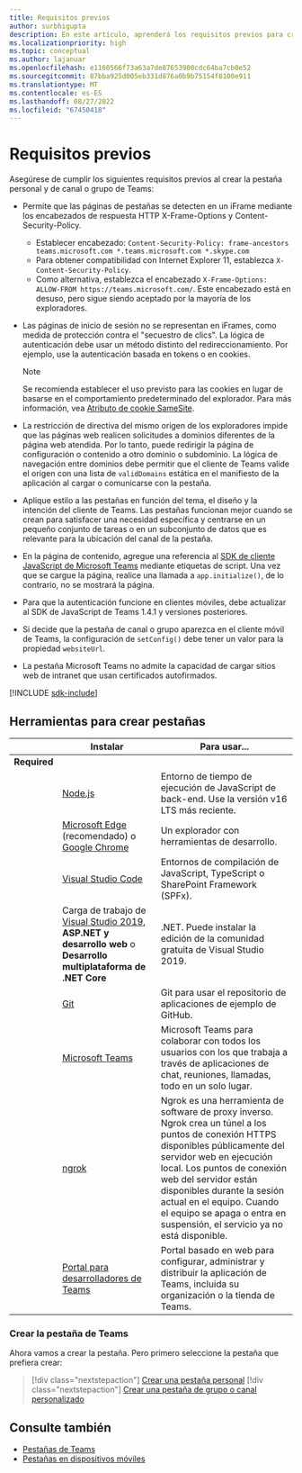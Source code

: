 ```yaml
---
title: Requisitos previos
author: surbhigupta
description: En este artículo, aprenderá los requisitos previos para crear la pestaña personal, de canal o de grupo de Microsoft Teams. Conozca las herramientas necesarias para compilar la pestaña.
ms.localizationpriority: high
ms.topic: conceptual
ms.author: lajanuar
ms.openlocfilehash: e1160566f73a63a7de87653900cdc64ba7cb0e52
ms.sourcegitcommit: 87bba925d005eb331d876a0b9b75154f8100e911
ms.translationtype: MT
ms.contentlocale: es-ES
ms.lasthandoff: 08/27/2022
ms.locfileid: "67450418"
---
```

# <a name="prerequisites"></a>Requisitos previos

Asegúrese de cumplir los siguientes requisitos previos al crear la pestaña personal y de canal o grupo de Teams:

* Permite que las páginas de pestañas se detecten en un iFrame mediante los encabezados de respuesta HTTP X-Frame-Options y Content-Security-Policy.
  * Establecer encabezado: `Content-Security-Policy: frame-ancestors teams.microsoft.com *.teams.microsoft.com *.skype.com`
  * Para obtener compatibilidad con Internet Explorer 11, establezca `X-Content-Security-Policy`.
  * Como alternativa, establezca el encabezado `X-Frame-Options: ALLOW-FROM https://teams.microsoft.com/`. Este encabezado está en desuso, pero sigue siendo aceptado por la mayoría de los exploradores.

* Las páginas de inicio de sesión no se representan en iFrames, como medida de protección contra el "secuestro de clics". La lógica de autenticación debe usar un método distinto del redireccionamiento. Por ejemplo, use la autenticación basada en tokens o en cookies.

    > [!NOTE]
    > Se recomienda establecer el uso previsto para las cookies en lugar de basarse en el comportamiento predeterminado del explorador. Para más información, vea [Atributo de cookie SameSite](../../resources/samesite-cookie-update.md).

* La restricción de directiva del mismo origen de los exploradores impide que las páginas web realicen solicitudes a dominios diferentes de la página web atendida. Por lo tanto, puede redirigir la página de configuración o contenido a otro dominio o subdominio. La lógica de navegación entre dominios debe permitir que el cliente de Teams valide el origen con una lista de `validDomains` estática en el manifiesto de la aplicación al cargar o comunicarse con la pestaña.

* Aplique estilo a las pestañas en función del tema, el diseño y la intención del cliente de Teams. Las pestañas funcionan mejor cuando se crean para satisfacer una necesidad específica y centrarse en un pequeño conjunto de tareas o en un subconjunto de datos que es relevante para la ubicación del canal de la pestaña.

* En la página de contenido, agregue una referencia al [SDK de cliente JavaScript de Microsoft Teams](/javascript/api/overview/msteams-client) mediante etiquetas de script. Una vez que se cargue la página, realice una llamada a `app.initialize()`, de lo contrario, no se mostrará la página.

* Para que la autenticación funcione en clientes móviles, debe actualizar al SDK de JavaScript de Teams 1.4.1 y versiones posteriores.

* Si decide que la pestaña de canal o grupo aparezca en el cliente móvil de Teams, la configuración de `setConfig()` debe tener un valor para la propiedad `websiteUrl`.

* La pestaña Microsoft Teams no admite la capacidad de cargar sitios web de intranet que usan certificados autofirmados.

[!INCLUDE [sdk-include](~/includes/sdk-include.md)]

## <a name="tools-to-build-tabs"></a>Herramientas para crear pestañas

| &nbsp; | Instalar | Para usar... |
| --- | --- | --- |
| **Required** | &nbsp; | &nbsp; |
| &nbsp; | [Node.js](https://nodejs.org/en/download/) | Entorno de tiempo de ejecución de JavaScript de back-end. Use la versión v16 LTS más reciente.|
| &nbsp; | [Microsoft Edge](https://www.microsoft.com/edge) (recomendado) o [Google Chrome](https://www.google.com/chrome/) | Un explorador con herramientas de desarrollo. |
| &nbsp; | [Visual Studio Code](https://code.visualstudio.com/download) | Entornos de compilación de JavaScript, TypeScript o SharePoint Framework (SPFx). |
| &nbsp; | Carga de trabajo de [Visual Studio 2019](https://visualstudio.com/download), **ASP.NET y desarrollo web** o **Desarrollo multiplataforma de .NET Core** | .NET. Puede instalar la edición de la comunidad gratuita de Visual Studio 2019. |
| &nbsp; | [Git](https://git-scm.com/downloads) | Git para usar el repositorio de aplicaciones de ejemplo de GitHub. |
| &nbsp; | [Microsoft Teams](https://www.microsoft.com/en-us/microsoft-teams/download-app) | Microsoft Teams para colaborar con todos los usuarios con los que trabaja a través de aplicaciones de chat, reuniones, llamadas, todo en un solo lugar. |
| &nbsp; | [ngrok](https://ngrok.com/download) | Ngrok es una herramienta de software de proxy inverso. Ngrok crea un túnel a los puntos de conexión HTTPS disponibles públicamente del servidor web en ejecución local. Los puntos de conexión web del servidor están disponibles durante la sesión actual en el equipo. Cuando el equipo se apaga o entra en suspensión, el servicio ya no está disponible. |
| &nbsp; | [Portal para desarrolladores de Teams](https://dev.teams.microsoft.com/) | Portal basado en web para configurar, administrar y distribuir la aplicación de Teams, incluida su organización o la tienda de Teams. |

### <a name="build-your-teams-tab"></a>Crear la pestaña de Teams

Ahora vamos a crear la pestaña. Pero primero seleccione la pestaña que prefiera crear:

> [!div class="nextstepaction"]
> [Crear una pestaña personal](~/tabs/how-to/create-personal-tab.md)
> [!div class="nextstepaction"]
> [Crear una pestaña de grupo o canal personalizado](~/tabs/how-to/create-channel-group-tab.md)

## <a name="see-also"></a>Consulte también

* [Pestañas de Teams](~/tabs/what-are-tabs.md)
* [Pestañas en dispositivos móviles](~/tabs/design/tabs-mobile.md)
